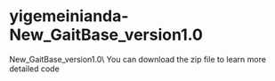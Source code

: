 # yigemeinianda-New_GaitBase_version1.0
New_GaitBase_version1.0\\
You can download the zip file to learn more detailed code
